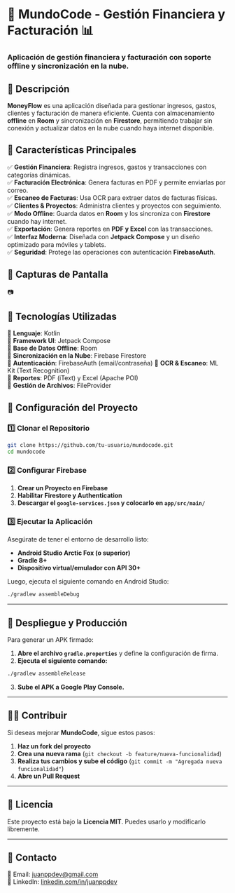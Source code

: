 # 🚀 MundoCode - Gestión Financiera y Facturación 📊

### Aplicación de gestión financiera y facturación con soporte offline y sincronización en la nube.

## 📌 **Descripción**
**MoneyFlow** es una aplicación diseñada para gestionar ingresos, gastos, clientes y facturación de manera eficiente. Cuenta con almacenamiento **offline** en **Room** y sincronización en **Firestore**, permitiendo trabajar sin conexión y actualizar datos en la nube cuando haya internet disponible.


## 🌟 **Características Principales**
✅ **Gestión Financiera**: Registra ingresos, gastos y transacciones con categorías dinámicas.  
✅ **Facturación Electrónica**: Genera facturas en PDF y permite enviarlas por correo.  
✅ **Escaneo de Facturas**: Usa OCR para extraer datos de facturas físicas.  
✅ **Clientes & Proyectos**: Administra clientes y proyectos con seguimiento.  
✅ **Modo Offline**: Guarda datos en **Room** y los sincroniza con **Firestore** cuando hay internet.  
✅ **Exportación**: Genera reportes en **PDF y Excel** con las transacciones.  
✅ **Interfaz Moderna**: Diseñada con **Jetpack Compose** y un diseño optimizado para móviles y tablets.  
✅ **Seguridad**: Protege las operaciones con autenticación **FirebaseAuth**.


## 📸 **Capturas de Pantalla**
📷 

## 🚀 **Tecnologías Utilizadas**
🔹 **Lenguaje**: Kotlin  
🔹 **Framework UI**: Jetpack Compose  
🔹 **Base de Datos Offline**: Room  
🔹 **Sincronización en la Nube**: Firebase Firestore  
🔹 **Autenticación**: FirebaseAuth (email/contraseña)
🔹 **OCR & Escaneo**: ML Kit (Text Recognition)  
🔹 **Reportes**: PDF (iText) y Excel (Apache POI)  
🔹 **Gestión de Archivos**: FileProvider


## 🔧 **Configuración del Proyecto**

### 1️⃣ **Clonar el Repositorio**
```bash
git clone https://github.com/tu-usuario/mundocode.git
cd mundocode
```

### 2️⃣ **Configurar Firebase**
1. **Crear un Proyecto en Firebase**
2. **Habilitar Firestore y Authentication**
3. **Descargar el `google-services.json` y colocarlo en `app/src/main/`**

### 3️⃣ **Ejecutar la Aplicación**
Asegúrate de tener el entorno de desarrollo listo:
- **Android Studio Arctic Fox (o superior)**
- **Gradle 8+**
- **Dispositivo virtual/emulador con API 30+**

Luego, ejecuta el siguiente comando en Android Studio:
```bash
./gradlew assembleDebug
```

---

## 🚀 **Despliegue y Producción**
Para generar un APK firmado:
1. **Abre el archivo `gradle.properties`** y define la configuración de firma.
2. **Ejecuta el siguiente comando:**
```bash
./gradlew assembleRelease
```
3. **Sube el APK a Google Play Console.**

---

## 👨‍💻 **Contribuir**
Si deseas mejorar **MundoCode**, sigue estos pasos:

1. **Haz un fork del proyecto**
2. **Crea una nueva rama** (`git checkout -b feature/nueva-funcionalidad`)
3. **Realiza tus cambios y sube el código** (`git commit -m "Agregada nueva funcionalidad"`)
4. **Abre un Pull Request**

---

## 📄 **Licencia**
Este proyecto está bajo la **Licencia MIT**. Puedes usarlo y modificarlo libremente.

---

## 📩 **Contacto**
📧 Email: [juanppdev@gmail.com](mailto:juanppdev@gmail.com)  
📢 LinkedIn: [linkedin.com/in/juanppdev](https://linkedin.com/in/juanppdev)
